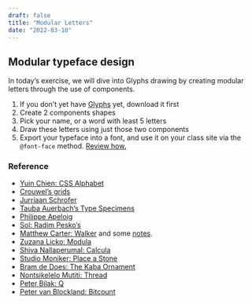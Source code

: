 ```yaml
---
draft: false
title: "Modular Letters"
date: "2022-03-10"
---
```


## Modular typeface design

In today’s exercise, we will dive into Glyphs drawing by creating modular letters through the use of components.


1. If you don’t yet have [Glyphs](https://glyphsapp.com/) yet, download it first
2. Create 2 components shapes
3. Pick your name, or a word with least 5 letters
4. Draw these letters using just those two components
5. Export your typeface into a font, and use it on your class site via the `@font-face` method. [Review how.](https://css-tricks.com/snippets/css/using-font-face-in-css/)


### Reference

- [Yuin Chien: CSS Alphabet](https://yuinchien.com/projects/alphabet/index.html)
- [Crouwel’s grids](https://www.google.com/search?q=wim+crouwel+grid&espv=2&biw=1498&bih=1065&source=lnms&tbm=isch&sa=X&ved=0ahUKEwiQ5Yn8lcLPAhUKE5QKHcckCOoQ_AUIBigB&dpr=0.9#imgrc=XBOAhBJRtBF71M%3A">Wim)
- [Jurriaan Schrofer](https://www.google.com/search?q=jurriaan+schrofer&espv=2&biw=1498&bih=1065&source=lnms&tbm=isch&sa=X&ved=0ahUKEwjmq67SlsLPAhWBOpQKHQG_CWwQ_AUIBigB&dpr=0.9)
- [Tauba Auerbach’s Type Specimens](http://diagonalpress.com/collections)
- [Philippe Apeloig](https://apeloig.com/type/typographie/)
- [Sol: Radim Pesko’s ](https://radimpesko.com/fonts/sol)
- [Matthew Carter: Walker](https://walkerart.org/minnesotabydesign/objects/walker) and some [notes](https://walkerart.org/magazine/matthew-carter).
- [Zuzana Licko: Modula](https://www.emigre.com/Fonts/Modula)
- [Shiva Nallaperumal: Calcula](https://www.typotheque.com/blog/calcula_a_geometrical_layering_display_typeface_with_thousands_of_ligatures)
- [Studio Moniker: Place a Stone](https://studiomoniker.com/projects/place-a-stone)
- [Bram de Does: The Kaba Ornament](https://www.alphabettes.org/marina-loves-the-kaba-ornament/)
- [Nontsikelelo Mutiti: Thread](http://nontsikelelomutiti.com/2017/03/04/the-digital-in-black-hair-aesthetics/)
- [Peter Bilak: Q](https://eyeondesign.aiga.org/peter-bilaks-playful-buildable-type-system-q-is-the-lego-of-typefaces/)
- [Peter van Blockland: Bitcount](https://bitcount.typenetwork.com/)
